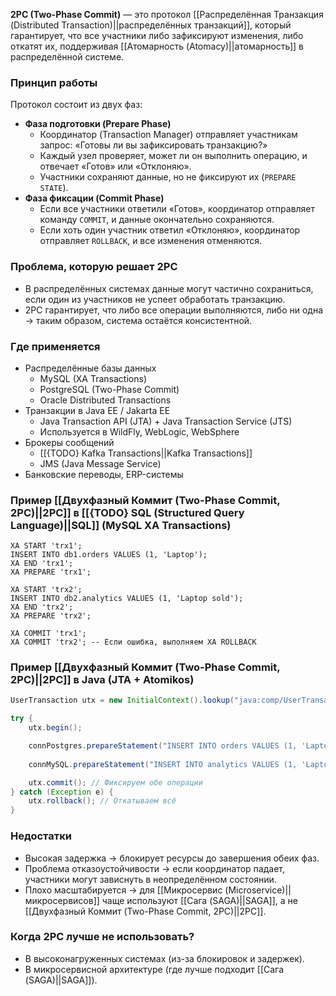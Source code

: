 **2PC (Two-Phase Commit)** — это протокол [[Распределённая Транзакция (Distributed Transaction)||распределённых транзакций]], который гарантирует, что все участники либо зафиксируют изменения, либо откатят их, поддерживая [[Атомарность (Atomacy)||атомарность]] в распределённой системе.


### Принцип работы

Протокол состоит из двух фаз:

- **Фаза подготовки (Prepare Phase)**
	- Координатор (Transaction Manager) отправляет участникам запрос: «Готовы ли вы зафиксировать транзакцию?»
	- Каждый узел проверяет, может ли он выполнить операцию, и отвечает «Готов» или «Отклоняю».
	- Участники сохраняют данные, но не фиксируют их (`PREPARE STATE`).
- **Фаза фиксации (Commit Phase)**
	- Если все участники ответили «Готов», координатор отправляет команду `COMMIT`, и данные окончательно сохраняются.
	- Если хоть один участник ответил «Отклоняю», координатор отправляет `ROLLBACK`, и все изменения отменяются.


### Проблема, которую решает 2PC

- В распределённых системах данные могут частично сохраниться, если один из участников не успеет обработать транзакцию.
- 2PC гарантирует, что либо все операции выполняются, либо ни одна → таким образом, система остаётся консистентной.


### Где применяется

- Распределённые базы данных
	- MySQL (XA Transactions)
	- PostgreSQL (Two-Phase Commit)
	- Oracle Distributed Transactions
- Транзакции в Java EE / Jakarta EE
	- Java Transaction API (JTA) + Java Transaction Service (JTS)
	- Используется в WildFly, WebLogic, WebSphere
- Брокеры сообщений
	- [[{TODO} Kafka Transactions||Kafka Transactions]]
	- JMS (Java Message Service)
- Банковские переводы, ERP-системы


### Пример [[Двухфазный Коммит (Two-Phase Commit, 2PC)||2PC]] в [[{TODO} SQL (Structured Query Language)||SQL]] (MySQL XA Transactions)

```mysql
XA START 'trx1';
INSERT INTO db1.orders VALUES (1, 'Laptop');
XA END 'trx1';
XA PREPARE 'trx1';

XA START 'trx2';
INSERT INTO db2.analytics VALUES (1, 'Laptop sold');
XA END 'trx2';
XA PREPARE 'trx2';

XA COMMIT 'trx1';
XA COMMIT 'trx2'; -- Если ошибка, выполняем XA ROLLBACK
```

### Пример [[Двухфазный Коммит (Two-Phase Commit, 2PC)||2PC]] в Java (JTA + Atomikos)

```java
UserTransaction utx = new InitialContext().lookup("java:comp/UserTransaction");

try {
    utx.begin();

    connPostgres.prepareStatement("INSERT INTO orders VALUES (1, 'Laptop')").executeUpdate();
    
    connMySQL.prepareStatement("INSERT INTO analytics VALUES (1, 'Laptop sold')").executeUpdate();

    utx.commit(); // Фиксируем обе операции
} catch (Exception e) {
    utx.rollback(); // Откатываем всё
}
```


### Недостатки

- Высокая задержка → блокирует ресурсы до завершения обеих фаз.
- Проблема отказоустойчивости → если координатор падает, участники могут зависнуть в неопределённом состоянии.
- Плохо масштабируется → для [[Микросервис (Microservice)||микросервисов]] чаще используют [[Сага (SAGA)||SAGA]], а не [[Двухфазный Коммит (Two-Phase Commit, 2PC)||2PC]].


### Когда 2PC лучше не использовать?

- В высоконагруженных системах (из-за блокировок и задержек).
- В микросервисной архитектуре (где лучше подходит [[Сага (SAGA)||SAGA]]).